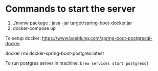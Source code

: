 # Commands to start the server
1. ./mvnw package ; java -jar target/spring-boot-docker.jar
2. docker-compose up

To setup docker:   https://www.baeldung.com/spring-boot-postgresql-docker

docker rmi docker-spring-boot-postgres:latest

To run postgres server in machine: `brew services start postgresql`